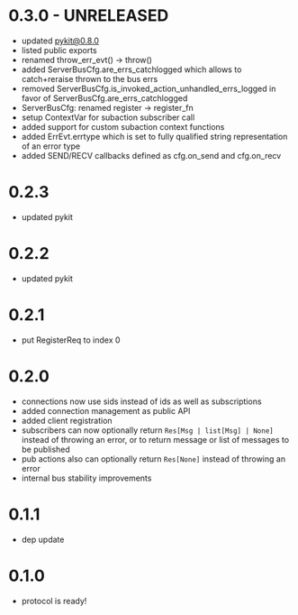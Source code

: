 # 0.3.0 - UNRELEASED

- updated pykit@0.8.0
- listed public exports
- renamed throw_err_evt() -> throw()
- added ServerBusCfg.are_errs_catchlogged which allows to catch+reraise thrown to the bus errs
- removed ServerBusCfg.is_invoked_action_unhandled_errs_logged in favor of ServerBusCfg.are_errs_catchlogged
- ServerBusCfg: renamed register -> register_fn
- setup ContextVar for subaction subscriber call
- added support for custom subaction context functions
- added ErrEvt.errtype which is set to fully qualified string representation of an error type
- added SEND/RECV callbacks defined as cfg.on_send and cfg.on_recv

# 0.2.3

- updated pykit

# 0.2.2

- updated pykit

# 0.2.1

- put RegisterReq to index 0

# 0.2.0

- connections now use sids instead of ids as well as subscriptions
- added connection management as public API
- added client registration
- subscribers can now optionally return `Res[Msg | list[Msg] | None]`
  instead of throwing an error, or to return message or list of messages to
  be published
- pub actions also can optionally return `Res[None]` instead of throwing an
  error
- internal bus stability improvements

# 0.1.1

- dep update

# 0.1.0

- protocol is ready!

